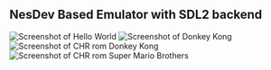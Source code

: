 ## NesDev Based Emulator with SDL2 backend

![Screenshot of Hello World](https://imgur.com/vldHLY6.png)
![Screenshot of Donkey Kong](https://imgur.com/QETaFxn.png)
![Screenshot of CHR rom Donkey Kong](https://imgur.com/or9yeTu.png)
![Screenshot of CHR rom Super Mario Brothers](https://imgur.com/0fb7pmo.png)
